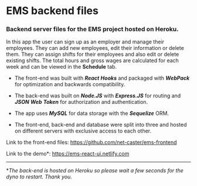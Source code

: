 # EMS backend files

### Backend server files for the EMS project hosted on Heroku.

In this app the user can sign up as an employer and manage their employees.
They can add new employees, edit their information or delete them.
They can assign shifts for their employees and also edit or delete existing
shifts.
The total hours and gross wages are calculated for each week and can be
viewed in the **Schedule** tab.

* The front-end was built with **_React_** **_Hooks_** and packaged with **_WebPack_** for
optimization and backwards compatibility.

* The back-end was built on **_Node.JS_** with **_Express.JS_** for routing and **_JSON_**
**_Web_** **_Token_** for authorization and authentication.

* The app uses **_MySQL_** for data storage with the **_Sequelize_** ORM.

* The front-end, back-end and database were split into three and hosted
on different servers with exclusive access to each other.

Link to the front-end files: https://github.com/net-caster/ems-frontend

Link to the demo*: https://ems-react-ui.netlify.com

---

**The back-end is hosted on Heroku so please wait a few seconds for the dyno
to restart. Thank you.*
